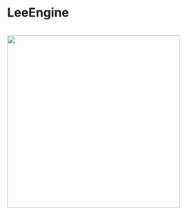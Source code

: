 # LeeEngine
</br>
<img src="https://github.com/user-attachments/assets/0e08c0ef-fb55-44a7-94cb-9490d1697634" width="400"/>
